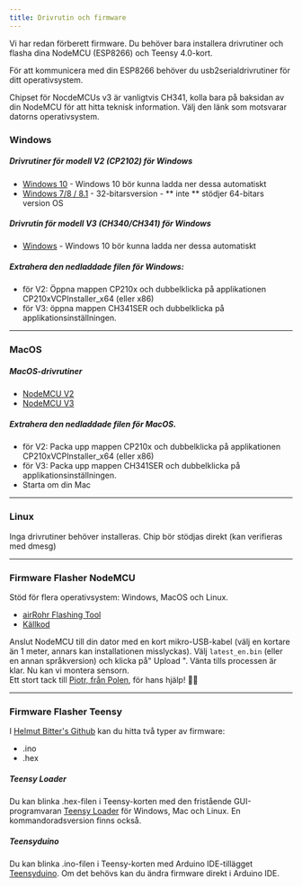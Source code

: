 ```yaml
---
title: Drivrutin och firmware
---
```


Vi har redan förberett firmware. Du behöver bara installera drivrutiner och flasha dina NodeMCU (ESP8266) och Teensy 4.0-kort.

För att kommunicera med din ESP8266 behöver du usb2serialdrivrutiner för ditt operativsystem.

Chipset för NocdeMCUs v3 är vanligtvis CH341, kolla bara på baksidan av din NodeMCU för att hitta teknisk information. Välj den länk som motsvarar datorns operativsystem.

### Windows

##### Drivrutiner för modell V2 (CP2102) för Windows
* [Windows 10](https://www.silabs.com/documents/public/software/CP210x_Universal_Windows_Driver.zip) - Windows 10 bör kunna ladda ner dessa automatiskt
* [Windows 7/8 / 8.1](https://www.silabs.com/documents/public/software/CP210x_Windows_Drivers.zip) - 32-bitarsversion - ** inte ** stödjer 64-bitars version OS

##### Drivrutin för modell V3 (CH340/CH341) för Windows
* [Windows](http://www.wch.cn/downloads/file/5.html) - Windows 10 bör kunna ladda ner dessa automatiskt

##### Extrahera den nedladdade filen för Windows:
* för V2: Öppna mappen CP210x och dubbelklicka på applikationen CP210xVCPInstaller_x64 (eller x86)
* för V3: öppna mappen CH341SER och dubbelklicka på applikationsinställningen.

---

### MacOS

##### MacOS-drivrutiner
* [NodeMCU V2](https://www.silabs.com/documents/public/software/Mac_OSX_VCP_Driver.zip)
* [NodeMCU V3](http://www.wch.cn/downloads/file/178.html)

##### Extrahera den nedladdade filen för MacOS.
* för V2: Packa upp mappen CP210x och dubbelklicka på applikationen CP210xVCPInstaller_x64 (eller x86)
* för V3: Packa upp mappen CH341SER och dubbelklicka på applikationsinställningen.
* Starta om din Mac
---

### Linux
Inga drivrutiner behöver installeras. Chip bör stödjas direkt (kan verifieras med dmesg)

---
### Firmware Flasher NodeMCU
Stöd för flera operativsystem: Windows, MacOS och Linux.

* [airRohr Flashing Tool](http://firmware.sensor.community/airrohr/flashing-tool/)
* [Källkod](https://github.com/opendata-stuttgart/airrohr-firmware-flasher/)

Anslut NodeMCU till din dator med en kort mikro-USB-kabel (välj en kortare än 1 meter, annars kan installationen misslyckas). Välj `latest_en.bin` (eller en annan språkversion) och klicka på" Upload ".
Vänta tills processen är klar. Nu kan vi montera sensorn.
<br>
Ett stort tack till [Piotr, från Polen](https://dropbox.inf.re/), för hans hjälp! 🙋‍♂️

---

### Firmware Flasher Teensy
I [Helmut Bitter's Github](https://github.com/hbitter/DNMS/tree/master/Firmware) kan du hitta två typer av firmware:
* .ino
* .hex

##### Teensy Loader
Du kan blinka .hex-filen i Teensy-korten med den fristående GUI-programvaran [Teensy Loader](https://www.pjrc.com/teensy/loader.html) för Windows, Mac och Linux.
En kommandoradsversion finns också.

##### Teensyduino
Du kan blinka .ino-filen i Teensy-korten med Arduino IDE-tillägget [Teensyduino](https://www.pjrc.com/teensy/teensyduino.html).
Om det behövs kan du ändra firmware direkt i Arduino IDE.